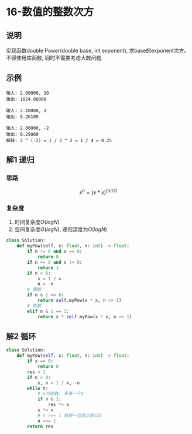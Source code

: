 # 16-数值的整数次方

## 说明
实现函数double Power(double base, int exponent), 求base的exponent次方。不得使用库函数, 同时不需要考虑大数问题.

## 示例
```
输入: 2.00000, 10
输出: 1024.00000

输入: 2.10000, 3
输出: 9.26100

输入: 2.00000, -2
输出: 0.25000
解释: 2 ^ (-2) = 1 / 2 ^ 2 = 1 / 4 = 0.25
```

## 解1 递归

### 思路
$$
x ^ n = (x * x) ^ {(n // 2)}
$$

### 复杂度
1. 时间复杂度$O(logN)$
2. 空间复杂度$O(logN)$, 递归深度为$O(logN)$

```python
class Solution:
    def myPow(self, x: float, n: int) -> float:
        if n != 0 and x == 0:
            return 0
        if n == 0 and x != 0:
            return 1
        if n < 0:
            x = 1 / x
            n = -n
        # 偶数
        if n & 1 == 0:
            return self.myPow(x * x, n >> 1)
        # 奇数
        elif n & 1 == 1:
            return x * self.myPow(x * x, n >> 1)
```

## 解2 循环

```python
class Solution:
    def myPow(self, x: float, n: int) -> float:
        if x == 0:
            return 0
        res = 1
        if n < 0:
            x, n = 1 / x, -n
        while n:
            # n为奇数, 多乘一个x
            if n & 1:
                res *= x
            x *= x
            # n >>= 1 右移一位表示除以2
            n >>= 1
        return res
```